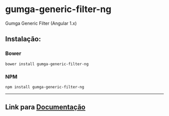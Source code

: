 # gumga-generic-filter-ng
Gumga Generic Filter (Angular 1.x)

## Instalação:

### Bower
```
bower install gumga-generic-filter-ng
```
### NPM
```
npm install gumga-generic-filter-ng
```
---

## Link para [Documentação](https://gumga.github.io)
